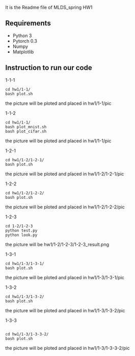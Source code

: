 It is the Readme file of MLDS_spring HW1 
## Requirements

- Python 3
- Pytorch 0.3
- Numpy
- Matplotlib

## Instruction to run our code

1-1-1
```
cd hw1/1-1/
bash plot.sh
```
the picture will be ploted and placed in  hw1/1-1/pic

1-1-2
```
cd hw1/1-1/
bash plot_mnist.sh
bash plot_cifar.sh
```
the picture will be ploted and placed in  hw1/1-1/pic

1-2-1
```
cd hw1/1-2/1-2-1/
bash plot.sh
```
the picture will be ploted and placed in  hw1/1-2/1-2-1/pic

1-2-2
```
cd hw1/1-2/1-2-2/
bash plot.sh
```
the picture will be ploted and placed in  hw1/1-2/1-2-2/pic


1-2-3
```
cd 1-2/1-2-3
python test.py
python look.py
```
the picture will be hw1/1-2/1-2-3/1-2-3_result.png


1-3-1
```
cd hw1/1-3/1-3-1/
bash plot.sh
```
the picture will be ploted and placed in  hw1/1-3/1-3-1/pic


1-3-2
```
cd hw1/1-3/1-3-2/
bash plot.sh
```
the picture will be ploted and placed in  hw1/1-3/1-3-2/pic


1-3-3
```

cd hw1/1-3/1-3-3-2/
bash plot.sh
```
the picture will be ploted and placed in  hw1/1-3/1-3-3-2/pic





